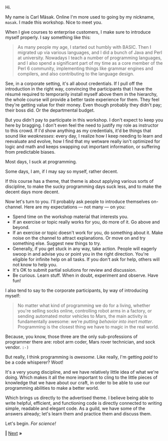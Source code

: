 Hi.

My name is Carl Mäsak. Online I'm more used to going by my nickname, `masak`.
I made this workshop. Nice to meet you.

When I give courses to enterprise customers, I make sure to introduce myself
properly. I say something like this:

> As many people my age, I started out humbly with BASIC. Then I migrated up
> via various languages, and I did a bunch of Java and Perl at university.
> Nowadays I teach a number of programming languages, and I also spend a
> significant part of my time as a core member of the Perl 6 community,
> implementing things like grammar engines and compilers, and also contributing
> to the language design.

See, in a corporate setting, it's all about credentials. If I pull off the
introduction in the right way, convincing the participants that I have the
résumé required to temporarily install myself above them in the hierarchy, the
whole course will provide a better taste experience for them. They feel they're
getting value for their money. Even though probably they didn't pay; their boss
did. Or the departmental budget.

But you didn't pay to participate in this workshop. I don't expect to keep you
here by bragging. I don't even feel the need to justify my role as instructor
to this crowd. If I'd show anything as my credentials, it'd be things that
sound like *weaknesses*: every day, I realize how I keep needing to learn and
reevaluate and evolve, how I find that my wetware really isn't optimized for
logic and math and keeps swapping out important information, or suffering from
predictable biases.

Most days, I suck at programming.

Some days, I am, if I may say so myself, rather decent.

If this course has a theme, that theme is about applying various sorts of
discipline, to make the sucky programming days suck less, and to make the
decent days more decent.

Now let's turn to you. I'll probably ask people to introduce themselves
on-channel. Here are my expectations &mdash; not many &mdash; on you:

* Spend time on the workshop material that interests you.
* If an exercise or topic really works for you, do more of it. Go above and
  beyond.
* If an exercise or topic doesn't work for you, do something about it.
  Make noise on the channel to attract explanations. Or move on and try
  something else. Suggest new things to try.
* Generally, if you get stuck in any way, take action. People will eagerly
  swoop in and advise you or point you in the right direction. You're
  eligible for infinite help on all tasks. If you don't ask for help, others
  will not know to help you.
* It's OK to submit partial solutions for review and discussion.
* Be curious. Learn stuff. When in doubt, experiment and observe. Have fun!

I also tend to say to the corporate participants, by way of introducing myself:

> No matter what kind of programming we do for a living, whether you're selling
> socks online, controlling robot arms in a factory, or sending automated motor
> vehicles to Mars, the main activity is fundamentally awesome: we're *putting
> behavior into inert matter*. Programming is the closest thing we have to magic
> in the real world.

Because, you know, those three are the only sub-professions of programmer there
are: robot arm coder, Mars rover technician, and sock vendor. `:-)`

But really, I think programming is *awesome*. Like really, I'm getting *paid*
to be a code whisperer? Woot!

It's a very young discipline, and we have relatively little idea of what we're
doing. Which makes it all the more important to cling to the little pieces of
knowledge that we have about our craft, in order to be able to use our
programming abilities to make a better world.

Which brings us directly to the advertised theme. I believe being able to write
helpful, efficient, and functioning code is directly connected to writing
simple, readable and elegant code. As a guild, we have some of the answers
already; let's learn them and practice them and discuss them.

Let's begin. *For science!*

**|** [Next](JAPH.md) **»**
